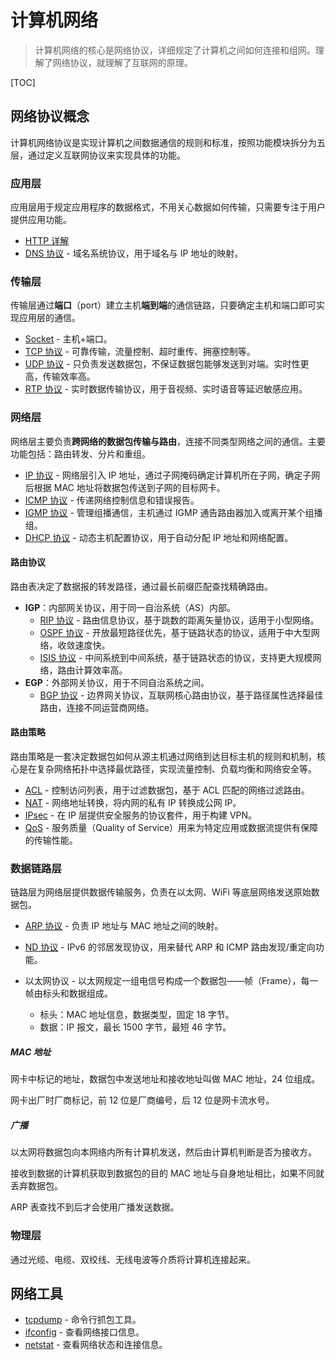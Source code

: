 # 计算机网络

> 计算机网络的核心是网络协议，详细规定了计算机之间如何连接和组网。理解了网络协议，就理解了互联网的原理。

[TOC]

## 网络协议概念

计算机网络协议是实现计算机之间数据通信的规则和标准，按照功能模块拆分为五层，通过定义互联网协议来实现具体的功能。

### 应用层

应用层用于规定应用程序的数据格式，不用关心数据如何传输，只需要专注于用户提供应用功能。

- [HTTP 详解](./Protocol/http.md)
- [DNS 协议](./Protocol/dns.md) - 域名系统协议，用于域名与 IP 地址的映射。

### 传输层

传输层通过**端口**（port）建立主机**端到端**的通信链路，只要确定主机和端口即可实现应用层的通信。

- [Socket](./socket.md) - 主机+端口。
- [TCP 协议](./Protocol/tcp.md) - 可靠传输，流量控制、超时重传、拥塞控制等。
- [UDP 协议](./Protocol/udp.md) - 只负责发送数据包，不保证数据包能够发送到对端。实时性更高，传输效率高。
- [RTP 协议](./Protocol/rtp.md) - 实时数据传输协议，用于音视频、实时语音等延迟敏感应用。

### 网络层

网络层主要负责**跨网络的数据包传输与路由**，连接不同类型网络之间的通信。主要功能包括：路由转发、分片和重组。

- [IP 协议](./Protocol/ip.md) -  网络层引入 IP 地址，通过子网掩码确定计算机所在子网，确定子网后根据 MAC 地址将数据包传送到子网的目标网卡。
- [ICMP 协议](./Protocol/icmp.md) - 传递网络控制信息和错误报告。
- [IGMP 协议](./Protocol/igmp.md) - 管理组播通信，主机通过 IGMP 通告路由器加入或离开某个组播组。
- [DHCP 协议](./Protocol/dhcp.md) - 动态主机配置协议，用于自动分配 IP 地址和网络配置。

#### 路由协议

路由表决定了数据报的转发路径，通过最长前缀匹配查找精确路由。

- **IGP**：内部网关协议，用于同一自治系统（AS）内部。
  - [RIP 协议](./Protocol/rip.md) - 路由信息协议，基于跳数的距离矢量协议，适用于小型网络。
  - [OSPF 协议](./Protocol/ospf.md) - 开放最短路径优先，基于链路状态的协议，适用于中大型网络，收敛速度快。
  - [ISIS 协议](./Protocol/Isis.md) - 中间系统到中间系统，基于链路状态的协议，支持更大规模网络，路由计算效率高。
- **EGP**：外部网关协议，用于不同自治系统之间。
  - [BGP 协议](./Protocol/bgp.md) - 边界网关协议，互联网核心路由协议，基于路径属性选择最佳路由，连接不同运营商网络。

#### 路由策略

路由策略是一套决定数据包如何从源主机通过网络到达目标主机的规则和机制，核心是在复杂网络拓扑中选择最优路径，实现流量控制、负载均衡和网络安全等。

- [ACL](./Protocol/acl.md) - 控制访问列表，用于过滤数据包，基于 ACL 匹配的网络过滤路由。
- [NAT](./Protocol/nat.md) - 网络地址转换，将内网的私有 IP 转换成公网 IP。
- [IPsec](./Protocol/ip_security.md) - 在 IP 层提供安全服务的协议套件，用于构建 VPN。
- [QoS](./Protocol/qos.md) - 服务质量（Quality of Service）用来为特定应用或数据流提供有保障的传输性能。

### 数据链路层

链路层为网络层提供数据传输服务，负责在以太网、WiFi 等底层网络发送原始数据包。

- [ARP 协议](./Protocol/arp.md) - 负责 IP 地址与 MAC 地址之间的映射。

- [ND 协议](./Protocol/nd.md) - IPv6 的邻居发现协议，用来替代 ARP 和 ICMP 路由发现/重定向功能。

- 以太网协议 - 以太网规定一组电信号构成一个数据包——帧（Frame），每一帧由标头和数据组成。
  - 标头：MAC 地址信息，数据类型，固定 18 字节。
  - 数据：IP 报文，最长 1500 字节，最短 46 字节。

##### MAC 地址

网卡中标记的地址，数据包中发送地址和接收地址叫做 MAC 地址，24 位组成。

网卡出厂时厂商标记，前 12 位是厂商编号，后 12 位是网卡流水号。

##### 广播

以太网将数据包向本网络内所有计算机发送，然后由计算机判断是否为接收方。

接收到数据的计算机获取到数据包的目的 MAC 地址与自身地址相比，如果不同就丢弃数据包。

ARP 表查找不到后才会使用广播发送数据。

### 物理层

通过光缆、电缆、双绞线、无线电波等介质将计算机连接起来。

## 网络工具

- [tcpdump](./Tools/tcpdump.md) - 命令行抓包工具。
- [ifconfig](./Tools/ifconfig.md) - 查看网络接口信息。
- [netstat](./Tools/netstat.md) - 查看网络状态和连接信息。
